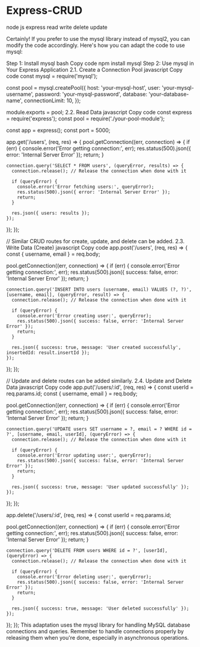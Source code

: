 # Express-CRUD
node js express read write delete update


Certainly! If you prefer to use the mysql library instead of mysql2, you can modify the code accordingly. Here's how you can adapt the code to use mysql:

Step 1: Install mysql
bash
Copy code
npm install mysql
Step 2: Use mysql in Your Express Application
2.1. Create a Connection Pool
javascript
Copy code
const mysql = require('mysql');

const pool = mysql.createPool({
  host: 'your-mysql-host',
  user: 'your-mysql-username',
  password: 'your-mysql-password',
  database: 'your-database-name',
  connectionLimit: 10,
});

module.exports = pool;
2.2. Read Data
javascript
Copy code
const express = require('express');
const pool = require('./your-pool-module');

const app = express();
const port = 5000;

app.get('/users', (req, res) => {
  pool.getConnection((err, connection) => {
    if (err) {
      console.error('Error getting connection:', err);
      res.status(500).json({ error: 'Internal Server Error' });
      return;
    }

    connection.query('SELECT * FROM users', (queryError, results) => {
      connection.release(); // Release the connection when done with it

      if (queryError) {
        console.error('Error fetching users:', queryError);
        res.status(500).json({ error: 'Internal Server Error' });
        return;
      }

      res.json({ users: results });
    });
  });
});

// Similar CRUD routes for create, update, and delete can be added.
2.3. Write Data (Create)
javascript
Copy code
app.post('/users', (req, res) => {
  const { username, email } = req.body;

  pool.getConnection((err, connection) => {
    if (err) {
      console.error('Error getting connection:', err);
      res.status(500).json({ success: false, error: 'Internal Server Error' });
      return;
    }

    connection.query('INSERT INTO users (username, email) VALUES (?, ?)', [username, email], (queryError, result) => {
      connection.release(); // Release the connection when done with it

      if (queryError) {
        console.error('Error creating user:', queryError);
        res.status(500).json({ success: false, error: 'Internal Server Error' });
        return;
      }

      res.json({ success: true, message: 'User created successfully', insertedId: result.insertId });
    });
  });
});

// Update and delete routes can be added similarly.
2.4. Update and Delete Data
javascript
Copy code
app.put('/users/:id', (req, res) => {
  const userId = req.params.id;
  const { username, email } = req.body;

  pool.getConnection((err, connection) => {
    if (err) {
      console.error('Error getting connection:', err);
      res.status(500).json({ success: false, error: 'Internal Server Error' });
      return;
    }

    connection.query('UPDATE users SET username = ?, email = ? WHERE id = ?', [username, email, userId], (queryError) => {
      connection.release(); // Release the connection when done with it

      if (queryError) {
        console.error('Error updating user:', queryError);
        res.status(500).json({ success: false, error: 'Internal Server Error' });
        return;
      }

      res.json({ success: true, message: 'User updated successfully' });
    });
  });
});

app.delete('/users/:id', (req, res) => {
  const userId = req.params.id;

  pool.getConnection((err, connection) => {
    if (err) {
      console.error('Error getting connection:', err);
      res.status(500).json({ success: false, error: 'Internal Server Error' });
      return;
    }

    connection.query('DELETE FROM users WHERE id = ?', [userId], (queryError) => {
      connection.release(); // Release the connection when done with it

      if (queryError) {
        console.error('Error deleting user:', queryError);
        res.status(500).json({ success: false, error: 'Internal Server Error' });
        return;
      }

      res.json({ success: true, message: 'User deleted successfully' });
    });
  });
});
This adaptation uses the mysql library for handling MySQL database connections and queries. Remember to handle connections properly by releasing them when you're done, especially in asynchronous operations.






